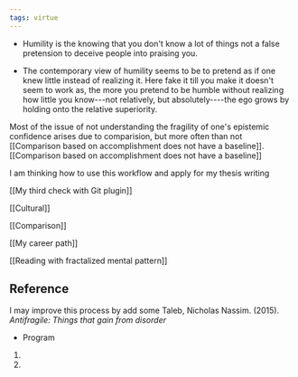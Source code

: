 ```yaml
---
tags: virtue
---
```


- Humility is the knowing that you don't know a lot of things not a false pretension to deceive people into praising you.

- The contemporary view of humility seems to be to pretend as if one knew little instead of realizing it. Here fake it till you make it doesn't seem to work as, the more you pretend to be humble without realizing how little you know---not relatively, but absolutely----the ego grows by holding onto the relative superiority.

Most of the issue of not understanding the fragility of one's epistemic confidence arises due to comparision, but more often than not [[Comparison based on accomplishment does not have a baseline]].
[[Comparison based on accomplishment does not have a baseline]]

I am thinking how to use this workflow and apply for my thesis writing

[[My third check with Git plugin]]

[[Cultural]]

[[Comparison]]

[[My career path]]

[[Reading with fractalized mental pattern]]
## Reference

I may improve this process by add some
Taleb, Nicholas Nassim. (2015). _Antifragile: Things that gain from disorder_

- Program
1. 
2. 
